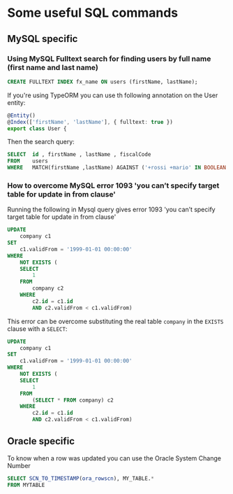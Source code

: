 # Some useful SQL commands

## MySQL specific
### Using MySQL Fulltext search for finding users by full name (first name and last name)

```sql 
CREATE FULLTEXT INDEX fx_name ON users (firstName, lastName);
```

If you're using TypeORM you can use th following annotation on the User entity:

```typescript
@Entity()
@Index(['firstName', 'lastName'], { fulltext: true })
export class User {
```

Then the search query:

```sql
SELECT  id , firstName , lastName , fiscalCode 
FROM    users 
WHERE   MATCH(firstName ,lastName) AGAINST ('+rossi +mario' IN BOOLEAN MODE)
```

### How to overcome MySQL error 1093 'you can’t specify target table for update in from clause'
Running the following in Mysql query gives error 1093 'you can’t specify target table for update in from clause'
```sql
UPDATE
	company c1
SET
	c1.validFrom = '1999-01-01 00:00:00'
WHERE
	NOT EXISTS (
	SELECT
		1
	FROM
		company c2
	WHERE
		c2.id = c1.id
		AND c2.validFrom < c1.validFrom)
```
This error can be overcome substituting the real table `company` in the `EXISTS` clause with a `SELECT`:
```sql
UPDATE
	company c1
SET
	c1.validFrom = '1999-01-01 00:00:00'
WHERE
	NOT EXISTS (
	SELECT
		1
	FROM
		(SELECT * FROM company) c2
	WHERE
		c2.id = c1.id
		AND c2.validFrom < c1.validFrom)
```


## Oracle specific
To know when a row was updated you can use the Oracle System Change Number 

```sql
SELECT SCN_TO_TIMESTAMP(ora_rowscn), MY_TABLE.*
FROM MYTABLE
```

